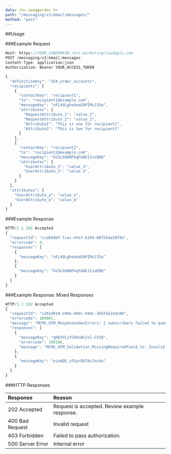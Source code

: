 ```yaml
---
data: <%= swaggerdoc %>
path: "/messaging/v1/email/messages/"
method: "post"
---
```

##Usage

###Example Request
```js
Host: https://YOUR_SUBDOMAIN.rest.marketingcloudapis.com
POST /messaging/v1/email/messages
Content-Type: application/json
Authorization: Bearer YOUR_ACCESS_TOKEN

{
  "definitionKey": "2FA_order_accounts",
  "recipients": [
    {
      "contactKey": "recipient1",
      "to": "recipient1@example.com",
      "messageKey": "nFL4ULgheUeaGbPIMzJJSw",
      "attributes": {
        "RequestAttribute_1": "value_1",
        "RequestAttribute_2": "value_2",
        "Attribute1": "This is one for recipient1",
        "Attribute2": "This is two for recipient1"
      }
    },
    {
      "contactKey": "recipient2",
      "to": "recipient2@example.com",
      "messageKey": "GV1LhQ6NFkqFUAE1IsoQ9Q"
      "attributes": {
        "UserAttribute_3": "value_3",
        "UserAttribute_3": "value_4",
      }
    }
  ],
  "attributes": {
    "UserAttribute_a": "value_a",
    "UserAttribute_b": "value_b"
  }
}
```

###Example Response
```js
HTTP/1.1 202 Accepted
{
  "requestId": "ccdb94bf-fcac-4fef-b194-08f534a2079a",
  "errorcode": 0,
  "responses": [
    {
      "messageKey": "nFL4ULgheUeaGbPIMzJJSw"
    },
    {
      "messageKey": "GV1LhQ6NFkqFUAE1IsoQ9Q"
    }
  ]
}
```

###Example Response: Mixed Responses
```js
HTTP/1.1 202 Accepted
{
  "requestId": "c261d918-e99e-460c-94dc-3bbfda154c88",
  "errorcode": 109001,
  "message": "MCMS_UTM_ResponsesHasErrors: 1 subscribers failed to queue out of 2",
  "responses": [
    {
      "messageKey": "gHQ3VLsfCEOuAC2sl-CV1Q",
      "errorcode": 109106,
      "message": "MCMS_UTM_Validation_MissingRequiredField_to: Invalid subscriber"
    },
    {
      "messageKey": "oixAQE_zFUyr8bT8sJncdw"
    }
  ]
}
```

###HTTP Responses
<table class="table table-hover">
<thead align="left">
<tr>
<th>Response</th>
<th>Reason</th>
</tr>
</thead>
<tbody>
<tr>
<td>202 Accepted</td>
<td>Request is accepted. Review example response.</td>
</tr>
<tr>
<td>400 Bad Request</td>
<td>Invalid request</td>
</tr>
<tr>
<td>403 Forbidden</td>
<td>Failed to pass authorization.</td>
</tr>
<tr>
<td>500 Server Error</td>
<td>Internal error</td>
</tr>
</tbody>
</table>
